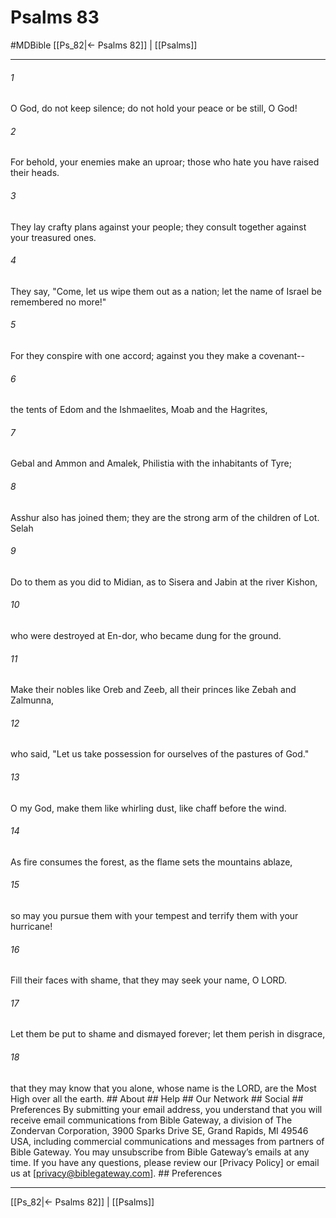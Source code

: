 # Psalms 83
#MDBible
[[Ps_82|← Psalms 82]] | [[Psalms]]

***






###### 1 


O God, do not keep silence; do not hold your peace or be still, O God! 





###### 2 


For behold, your enemies make an uproar; those who hate you have raised their heads. 





###### 3 


They lay crafty plans against your people; they consult together against your treasured ones. 





###### 4 


They say, "Come, let us wipe them out as a nation; let the name of Israel be remembered no more!" 





###### 5 


For they conspire with one accord; against you they make a covenant-- 





###### 6 


the tents of Edom and the Ishmaelites, Moab and the Hagrites, 





###### 7 


Gebal and Ammon and Amalek, Philistia with the inhabitants of Tyre; 





###### 8 


Asshur also has joined them; they are the strong arm of the children of Lot. Selah 





###### 9 


Do to them as you did to Midian, as to Sisera and Jabin at the river Kishon, 





###### 10 


who were destroyed at En-dor, who became dung for the ground. 





###### 11 


Make their nobles like Oreb and Zeeb, all their princes like Zebah and Zalmunna, 





###### 12 


who said, "Let us take possession for ourselves of the pastures of God." 





###### 13 


O my God, make them like whirling dust, like chaff before the wind. 





###### 14 


As fire consumes the forest, as the flame sets the mountains ablaze, 





###### 15 


so may you pursue them with your tempest and terrify them with your hurricane! 





###### 16 


Fill their faces with shame, that they may seek your name, O LORD. 





###### 17 


Let them be put to shame and dismayed forever; let them perish in disgrace, 





###### 18 


that they may know that you alone, whose name is the LORD, are the Most High over all the earth. ## About ## Help ## Our Network ## Social ## Preferences By submitting your email address, you understand that you will receive email communications from Bible Gateway, a division of The Zondervan Corporation, 3900 Sparks Drive SE, Grand Rapids, MI 49546 USA, including commercial communications and messages from partners of Bible Gateway. You may unsubscribe from Bible Gateway&rsquo;s emails at any time. If you have any questions, please review our [Privacy Policy] or email us at [privacy@biblegateway.com]. ## Preferences

***

[[Ps_82|← Psalms 82]] | [[Psalms]]
